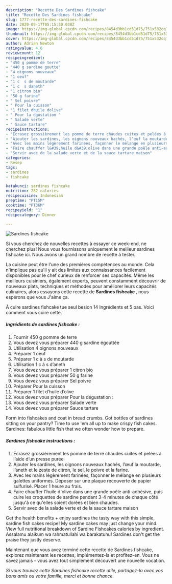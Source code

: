 ```yaml
---
description: "Recette Des Sardines fishcake"
title: "Recette Des Sardines fishcake"
slug: 1777-recette-des-sardines-fishcake
date: 2020-09-17T05:15:30.038Z
image: https://img-global.cpcdn.com/recipes/8454d3bb1cd51d75/751x532cq70/sardines-fishcake-photo-principale-de-la-recette.jpg
thumbnail: https://img-global.cpcdn.com/recipes/8454d3bb1cd51d75/751x532cq70/sardines-fishcake-photo-principale-de-la-recette.jpg
cover: https://img-global.cpcdn.com/recipes/8454d3bb1cd51d75/751x532cq70/sardines-fishcake-photo-principale-de-la-recette.jpg
author: Adrian Newton
ratingvalue: 4.6
reviewcount: 12
recipeingredient:
- "450 g pomme de terre"
- "440 g sardine goutte"
- "4 oignons nouveaux"
- "1 oeuf"
- "1 c  s de moutarde"
- "1 c  s daneth"
- "1 citron bio"
- "50 g farine"
- " Sel poivre"
- " Pour la cuisson"
- "1 filet dhuile dolive"
- " Pour la dgustation "
- " Salade verte"
- " Sauce tartare"
recipeinstructions:
- "Écrasez grossièrement les pomme de terre chaudes cuites et pelées à l’aide d’un presse purée"
- "Ajouter les sardines, les oignons nouveaux hachés, l’œuf la moutarde, l’aneth et le zeste de citron, le sel, le poivre et la farine."
- "Avec les mains légèrement farinées, façonner le mélange en plusieurs galettes uniformes. Déposer sur une plaque recouverte de papier sulfurisé. Placer 1 heure au frais."
- "Faire chauffer l&#39;huile d&#39;olive dans une grande poêle anti-adhésive, puis cuire les croquettes de sardine pendant 3-4 minutes de chaque côté jusqu&#39;à ce qu&#39;elles soient dorées et bien chaudes."
- "Servir avec de la salade verte et de la sauce tartare maison"
categories:
- Resep
tags:
- sardines
- fishcake

katakunci: sardines fishcake 
nutrition: 282 calories
recipecuisine: Indonesian
preptime: "PT15M"
cooktime: "PT36M"
recipeyield: "1"
recipecategory: Dinner

---
```



![Sardines fishcake](https://img-global.cpcdn.com/recipes/8454d3bb1cd51d75/751x532cq70/sardines-fishcake-photo-principale-de-la-recette.jpg)

Si vous cherchez de nouvelles recettes à essayer ce week-end, ne cherchez plus! Nous vous fournissons uniquement le meilleur sardines fishcake ici. Nous avons un grand nombre de recette à tester.

La cuisine peut être l'une des premières compétences au monde. Cela n'implique pas qu'il y ait des limites aux connaissances facilement disponibles pour le chef curieux de renforcer ses capacités. Même les meilleurs cuisiniers, également experts, peuvent constamment découvrir de nouveaux plats, techniques et méthodes pour améliorer leurs capacités culinaires, alors essayons cette recette de <strong> Sardines fishcake </strong>, nous espérons que vous J'aime ça.

<!--inarticleads1-->

À cuire sardines fishcake tue seul besion 14 Ingrédients et 5 pas. Voici comment vous cuire cette.

##### Ingrédients de sardines fishcake :

1. Fournir 450 g pomme de terre
1. Vous devez vous préparer 440 g sardine égouttée
1. Utilisation 4 oignons nouveaux
1. Préparer 1 oeuf
1. Préparer 1 c à s de moutarde
1. Utilisation 1 c à s d’aneth
1. Vous devez vous préparer 1 citron bio
1. Vous devez vous préparer 50 g farine
1. Vous devez vous préparer  Sel poivre
1. Préparer  Pour la cuisson
1. Préparer 1 filet d’huile d’olive
1. Vous devez vous préparer  Pour la dégustation :
1. Vous devez vous préparer  Salade verte
1. Vous devez vous préparer  Sauce tartare


Form into fishcakes and coat in bread crumbs. Got bottles of sardines sitting on your pantry? Time to use &#39;em all up to make crispy fish cakes. Sardines: fabulous little fish that we often wonder how to prepare. 

<!--inarticleads2-->

##### Sardines fishcake instructions :

1. Écrasez grossièrement les pomme de terre chaudes cuites et pelées à l’aide d’un presse purée
1. Ajouter les sardines, les oignons nouveaux hachés, l’œuf la moutarde, l’aneth et le zeste de citron, le sel, le poivre et la farine.
1. Avec les mains légèrement farinées, façonner le mélange en plusieurs galettes uniformes. Déposer sur une plaque recouverte de papier sulfurisé. Placer 1 heure au frais.
1. Faire chauffer l&#39;huile d&#39;olive dans une grande poêle anti-adhésive, puis cuire les croquettes de sardine pendant 3-4 minutes de chaque côté jusqu&#39;à ce qu&#39;elles soient dorées et bien chaudes.
1. Servir avec de la salade verte et de la sauce tartare maison


Get the health benefits + enjoy sardines the tasty way with this simple, sardine fish cakes recipe! My sardine cakes may just change your mind. View full nutritional breakdown of Sardine Fishcakes calories by ingredient. Assalamu alaikum wa rahmatullahi wa barakatuhu! Sardines don&#39;t get the praise they justly deserve. 

<!--inarticleads1-->

<p>
Maintenant que vous avez terminé cette recette de Sardines fishcake, explorez maintenant les recettes, implémentez-la et profitez-en. Vous ne savez jamais - vous avez tout simplement découvert une nouvelle vocation.
</p>

<p>
<i>Si vous trouvez cette Sardines fishcake recette utile, partagez-la avec vos bons amis ou votre famille, merci et bonne chance.</i>
</p>
